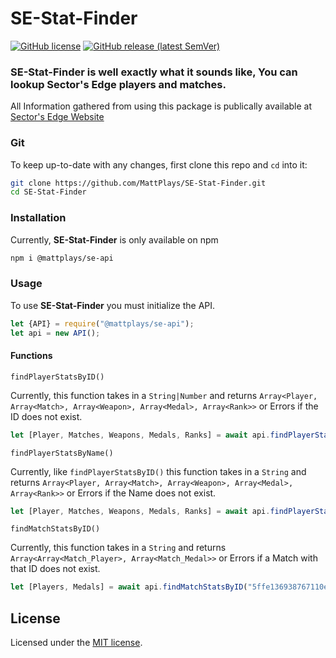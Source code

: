 # SE-Stat-Finder
[![GitHub license](https://img.shields.io/github/license/MattPlays/SE-Stat-Finder.svg)](LICENSE)
[![GitHub release (latest SemVer)](https://img.shields.io/github/v/release/MattPlays/SE-Stat-Finder?sort=semver)](https://github.com/MattPlays/SE-Stat-Finder/releases)

### SE-Stat-Finder is well exactly what it sounds like, You can lookup Sector's Edge players and matches.

All Information gathered from using this package is publically available at [Sector's Edge Website](https://sectorsedge.com)

### Git

To keep up-to-date with any changes, first clone this repo and `cd` into it:

```sh
git clone https://github.com/MattPlays/SE-Stat-Finder.git
cd SE-Stat-Finder
```

### Installation

Currently, **SE-Stat-Finder** is only available on npm

```sh
npm i @mattplays/se-api
```

### Usage

To use **SE-Stat-Finder** you must initialize the API.

```js
let {API} = require("@mattplays/se-api");
let api = new API();
```

#### Functions

`findPlayerStatsByID()`

Currently, this function takes in a `String|Number` and returns `Array<Player, Array<Match>, Array<Weapon>, Array<Medal>, Array<Rank>>` or Errors if the ID does not exist.
```js
let [Player, Matches, Weapons, Medals, Ranks] = await api.findPlayerStatsByID(2535);
```

`findPlayerStatsByName()`

Currently, like `findPlayerStatsByID()` this function takes in a `String` and returns `Array<Player, Array<Match>, Array<Weapon>, Array<Medal>, Array<Rank>>` or Errors if the Name does not exist.
```js
let [Player, Matches, Weapons, Medals, Ranks] = await api.findPlayerStatsByName("Vercidium"); //Vercidium is one of the Developers of Sector's Edge.
```

`findMatchStatsByID()`

Currently, this function takes in a `String` and returns `Array<Array<Match_Player>, Array<Match_Medal>>` or Errors if a Match with that ID does not exist.
```js
let [Players, Medals] = await api.findMatchStatsByID("5ffe136938767110e79c0281");
```

## License

Licensed under the [MIT license](LICENSE).
